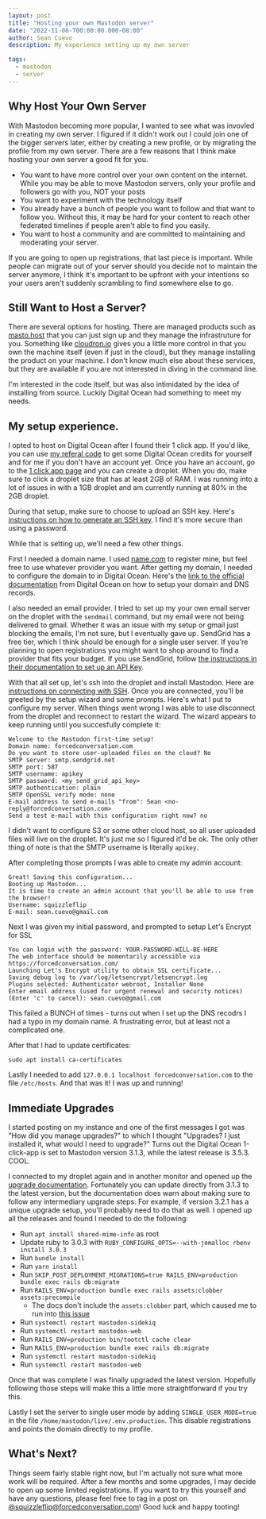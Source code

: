 ```yaml
---
layout: post
title: "Hosting your own Mastodon server"
date: "2022-11-08-T00:00:00.000-08:00"
author: Sean Cuevo
description: My experience setting up my own server

tags:
  - mastodon
  - server
---
```


## Why Host Your Own Server

With Mastodon becoming more popular, I wanted to see what was invovled in creating my own server. I figured if it didn't work out I could join one of the bigger servers later, either by creating a new profile, or by migrating the profile from my own server. There are a few reasons that I think make hosting your own server a good fit for you.

* You want to have more control over your own content on the internet. While you may be able to move Mastodon servers, only your profile and followers go with you, NOT your posts
* You want to experiment with the technology itself
* You already have a bunch of people you want to follow and that want to follow you. Without this, it may be hard for your content to reach other federated timelines if people aren't able to find you easily.
* You want to host a community and are committed to maintaining and moderating your server.

If you are going to open up registrations, that last piece is important. While people can migrate out of your server should you decide not to maintain the server anymore, I think it's important to be upfront with your intentions so your users aren't suddenly scrambling to find somewhere else to go.

## Still Want to Host a Server?

There are several options for hosting. There are managed products such as [masto.host](https://masto.host) that you can just sign up and they manage the infrastruture for you. Something like [cloudron.io](https://www.cloudron.io/) gives you a little more control in that you own the machine itself (even if just in the cloud), but they manage installing the product on your machine. I don't know much else about these services, but they are available if you are not interested in diving in the command line.

I'm interested in the code itself, but was also intimidated by the idea of installing from source. Luckily Digital Ocean had something to meet my needs.

## My setup experience.

I opted to host on Digital Ocean after I found their 1 click app. If you'd like, you can use [my referal code](https://m.do.co/c/ff49fa0cafe3) to get some Digital Ocean credits for yourself and for me if you don't have an account yet. Once you have an account, go to the [1 click app page](https://marketplace.digitalocean.com/apps/mastodon) and you can create a droplet. When you do, make sure to click a droplet size that has at least 2GB of RAM. I was running into a lot of issues in with a 1GB droplet and am currently running at 80% in the 2GB droplet.

During that setup, make sure to choose to upload an SSH key. Here's [instructions on how to generate an SSH key](https://docs.digitalocean.com/products/droplets/how-to/add-ssh-keys/). I find it's more secure than using a password.

While that is setting up, we'll need a few other things.

First I needed a domain name. I used [name.com](https://name.com) to register mine, but feel free to use whatever provider you want. After getting my domain, I needed to configure the domain to in Digital Ocean. Here's the [link to the official documentation](https://docs.digitalocean.com/products/networking/dns/how-to/add-domains/) from Digital Ocean on how to setup your domain and DNS records.

I also needed an email provider. I tried to set up my your own email server on the droplet with the `sendmail` command, but my email were not being delivered to gmail. Whether it was an issue with my setup or gmail just blocking the emails, I'm not sure, but I eventually gave up. SendGrid has a free tier, which I think should be enough for a single user server. If you're planning to open registrations you might want to shop around to find a provider that fits your budget. If you use SendGrid, follow [the instructions in their documentation to set up an API Key](https://docs.sendgrid.com/ui/account-and-settings/api-keys).

With that all set up, let's ssh into the droplet and install Mastodon. Here are [instructions on connecting with SSH](https://docs.digitalocean.com/products/droplets/how-to/connect-with-ssh/). Once you are connected, you'll be greeted by the setup wizard and some prompts. Here's what I put to configure my server. When things went wrong I was able to use disconnect from the droplet and reconnect to restart the wizard. The wizard appears to keep running until you succesfully complete it:

```
Welcome to the Mastodon first-time setup!
Domain name: forcedconversation.com
Do you want to store user-uploaded files on the cloud? No
SMTP server: smtp.sendgrid.net
SMTP port: 587
SMTP username: apikey
SMTP password: <my_send_grid_api_key>
SMTP authentication: plain
SMTP OpenSSL verify mode: none
E-mail address to send e-mails "from": Sean <no-reply@forcedconversation.com>
Send a test e-mail with this configuration right now? no
```
I didn't want to configure S3 or some other cloud host, so all user uploaded files will live on the droplet. It's just me so I figured it'd be ok. The only other thing of note is that the SMTP username is literally `apikey`.

After completing those prompts I was able to create my admin account:

```
Great! Saving this configuration...
Booting up Mastodon...
It is time to create an admin account that you'll be able to use from the browser!
Username: squizzleflip
E-mail: sean.cuevo@gmail.com
```

Next I was given my initial password, and prompted to setup Let's Encrypt for SSL

```
You can login with the password: YOUR-PASSWORD-WILL-BE-HERE
The web interface should be momentarily accessible via https://forcedconversation.com/
Launching Let's Encrypt utility to obtain SSL certificate...
Saving debug log to /var/log/letsencrypt/letsencrypt.log
Plugins selected: Authenticator webroot, Installer None
Enter email address (used for urgent renewal and security notices) (Enter 'c' to cancel): sean.cuevo@gmail.com
```

This failed a BUNCH of times - turns out when I set up the DNS recodrs I had a typo in my domain name. A frustrating error, but at least not a complicated one.

After that I had to update certificates:

```
sudo apt install ca-certificates
```

Lastly I needed to add `127.0.0.1 localhost forcedconversation.com` to the file `/etc/hosts`.
And that was it! I was up and running!

## Immediate Upgrades

I started posting on my instance and one of the first messages I got was "How did you manage upgrades?" to which I thought "Upgrades? I just installed it, what would I need to upgrade?" Turns out the Digital Ocean 1-click-app is set to Mastodon version 3.1.3, while the latest release is 3.5.3. COOL.

I connected to my droplet again and in another monitor and opened up the [upgrade documentation](https://docs.joinmastodon.org/admin/upgrading/). Fortunately you can update directly from 3.1.3 to the latest version, but the documentation does warn about making sure to follow any intermediary upgrade steps. For example, if version 3.2.1 has a unique upgrade setup, you'll probably need to do that as well. I opened up all the releases and found I needed to do the following:

* Run `apt install shared-mime-info` as root
* Update ruby to 3.0.3 with `RUBY_CONFIGURE_OPTS=--with-jemalloc rbenv install 3.0.3`
* Run `bundle install`
* Run `yarn install`
* Run `SKIP_POST_DEPLOYMENT_MIGRATIONS=true RAILS_ENV=production bundle exec rails db:migrate`
* Run `RAILS_ENV=production bundle exec rails assets:clobber assets:precompile`
  * The docs don't include the `assets:clobber` part, which caused me to run into [this issue](https://github.com/mastodon/mastodon/issues/15847)
* Run `systemctl restart mastodon-sidekiq`
* Run `systemctl restart mastodon-web`
* Run `RAILS_ENV=production bin/tootctl cache clear`
* Run `RAILS_ENV=production bundle exec rails db:migrate`
* Run `systemctl restart mastodon-sidekiq`
* Run `systemctl restart mastodon-web`

Once that was complete I was finally upgraded the latest version. Hopefully following those steps will make this a little more straightforward if you try this.

Lastly I set the server to single user mode by adding `SINGLE_USER_MODE=true` in the file `/home/mastodon/live/.env.production`. This disable registrations and points the domain directly to my profile.


## What's Next?

Things seem fairly stable right now, but I'm actually not sure what more work will be required. After a few months and some upgrades, I may decide to open up some limited registrations. If you want to try this yourself and have any questions, please feel free to tag in a post on [@squizzleflip@forcedconversation.com](https://forcedconversation.com)! Good luck and happy tooting!
